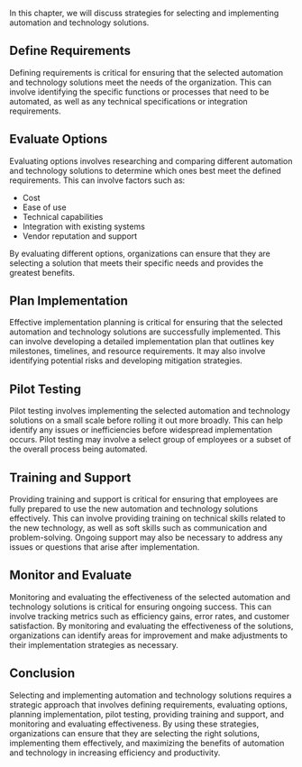 
In this chapter, we will discuss strategies for selecting and implementing automation and technology solutions.

Define Requirements
-------------------

Defining requirements is critical for ensuring that the selected automation and technology solutions meet the needs of the organization. This can involve identifying the specific functions or processes that need to be automated, as well as any technical specifications or integration requirements.

Evaluate Options
----------------

Evaluating options involves researching and comparing different automation and technology solutions to determine which ones best meet the defined requirements. This can involve factors such as:

* Cost
* Ease of use
* Technical capabilities
* Integration with existing systems
* Vendor reputation and support

By evaluating different options, organizations can ensure that they are selecting a solution that meets their specific needs and provides the greatest benefits.

Plan Implementation
-------------------

Effective implementation planning is critical for ensuring that the selected automation and technology solutions are successfully implemented. This can involve developing a detailed implementation plan that outlines key milestones, timelines, and resource requirements. It may also involve identifying potential risks and developing mitigation strategies.

Pilot Testing
-------------

Pilot testing involves implementing the selected automation and technology solutions on a small scale before rolling it out more broadly. This can help identify any issues or inefficiencies before widespread implementation occurs. Pilot testing may involve a select group of employees or a subset of the overall process being automated.

Training and Support
--------------------

Providing training and support is critical for ensuring that employees are fully prepared to use the new automation and technology solutions effectively. This can involve providing training on technical skills related to the new technology, as well as soft skills such as communication and problem-solving. Ongoing support may also be necessary to address any issues or questions that arise after implementation.

Monitor and Evaluate
--------------------

Monitoring and evaluating the effectiveness of the selected automation and technology solutions is critical for ensuring ongoing success. This can involve tracking metrics such as efficiency gains, error rates, and customer satisfaction. By monitoring and evaluating the effectiveness of the solutions, organizations can identify areas for improvement and make adjustments to their implementation strategies as necessary.

Conclusion
----------

Selecting and implementing automation and technology solutions requires a strategic approach that involves defining requirements, evaluating options, planning implementation, pilot testing, providing training and support, and monitoring and evaluating effectiveness. By using these strategies, organizations can ensure that they are selecting the right solutions, implementing them effectively, and maximizing the benefits of automation and technology in increasing efficiency and productivity.
